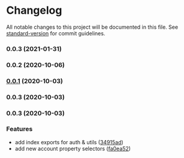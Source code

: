# Changelog

All notable changes to this project will be documented in this file. See [standard-version](https://github.com/conventional-changelog/standard-version) for commit guidelines.

### 0.0.3 (2021-01-31)

### 0.0.2 (2020-10-06)

### [0.0.1](https://github.com/jamiehaywood/hl/compare/v0.0.3...v0.0.1) (2020-10-03)

### 0.0.3 (2020-10-03)

### 0.0.3 (2020-10-03)


### Features

* add index exports for auth & utils ([34915ad](https://github.com/jamiehaywood/hl/commit/34915ade9f0892e55b2c757dc37c10320d29412b))
* add new account property selectors ([fa0ea52](https://github.com/jamiehaywood/hl/commit/fa0ea52d921ee742918f4c4668dd8230d524f9cd))
